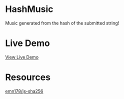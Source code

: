 # HashMusic

Music generated from the hash of the submitted string!

# Live Demo

[View Live Demo](https://regularmemory.blog/HashMusic/)

# Resources

[emn178/js-sha256](https://github.com/emn178/js-sha256/edit/master/src/sha256.js)
